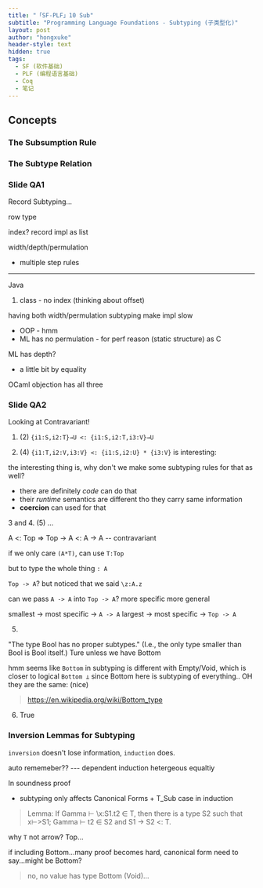 ```yaml
---
title: "「SF-PLF」10 Sub"
subtitle: "Programming Language Foundations - Subtyping (子类型化)"
layout: post
author: "hongxuke"
header-style: text
hidden: true
tags:
  - SF (软件基础)
  - PLF (编程语言基础)
  - Coq
  - 笔记
---
```




Concepts
--------



### The Subsumption Rule


### The Subtype Relation














### Slide QA1

Record Subtyping... 

row type


index? record impl as list


width/depth/permulation
- multiple step rules



---


Java

1. class - no index (thinking about offset)

having both width/permulation subtyping make impl slow
- OOP - hmm
- ML has no permulation - for perf reason (static structure) as C

ML has depth?
- a little bit by equality


OCaml objection has all three


### Slide QA2

Looking at Contravariant!

1. (2) `{i1:S,i2:T}→U <: {i1:S,i2:T,i3:V}→U`

2. (4) `{i1:T,i2:V,i3:V} <: {i1:S,i2:U} * {i3:V}` is interesting:

the interesting thing is, why don't we make some subtyping rules for that as well?

- there are definitely _code_ can do that
- their _runtime_ semantics are different tho they carry same information
- __coercion__ can used for that

3 and 4. (5) ...


A <: Top   =>   Top -> A <: A -> A  -- contravariant

if we only care `(A*T)`, can use `T:Top`

but to type the whole thing `: A`

`Top -> A`?
but noticed that we said `\z:A.z`

can we pass `A -> A` into `Top -> A`? 
      more specific        more general
      
smallest -> most specific -> `A -> A`
largest  -> most specific -> `Top -> A`


5. 
"The type Bool has no proper subtypes." (I.e., the only type smaller than Bool is Bool itself.)
Ture unless we have Bottom

hmm seems like `Bottom` in subtyping is different with Empty/Void, which is closer to logical `Bottom ⊥` since Bottom here is subtyping of everything..
OH they are the same: (nice)
> <https://en.wikipedia.org/wiki/Bottom_type>

6. True



### Inversion Lemmas for Subtyping

`inversion` doesn't lose information, `induction` does.

auto rememeber?? --- dependent induction
hetergeous equaltiy



In soundness proof

- subtyping only affects Canonical Forms + T_Sub case in induction


> Lemma: If Gamma ⊢ \x:S1.t2 ∈ T, then there is a type S2 such that x⊢>S1; Gamma ⊢ t2 ∈ S2 and S1 → S2 <: T.

why `T` not arrow? Top...


if including Bottom...many proof becomes hard, canonical form need to say...might be Bottom?

> no, no value has type Bottom (Void)...








